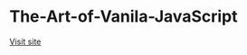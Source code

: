 # The-Art-of-Vanila-JavaScript
[Visit site](https://kevinkutoyi.github.io/The-Art-of-Vanila-JavaScript/)
